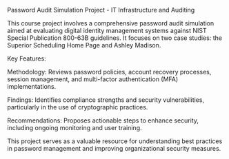 Password Audit Simulation Project - IT Infrastructure and Auditing

This course project involves a comprehensive password audit simulation aimed at evaluating digital identity management systems against NIST Special Publication 800-63B guidelines. It focuses on two case studies: the Superior Scheduling Home Page and Ashley Madison.

Key Features:

Methodology: Reviews password policies, account recovery processes, session management, and multi-factor authentication (MFA) implementations.

Findings: Identifies compliance strengths and security vulnerabilities, particularly in the use of cryptographic practices.

Recommendations: Proposes actionable steps to enhance security, including ongoing monitoring and user training.

This project serves as a valuable resource for understanding best practices in password management and improving organizational security measures.
